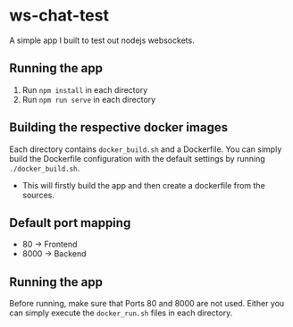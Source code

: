 # ws-chat-test
A simple app I built to test out nodejs websockets.

## Running the app
1. Run `npm install` in each directory
2. Run `npm run serve` in each directory

## Building the respective docker images
Each directory contains `docker_build.sh` and a Dockerfile.
You can simply build the Dockerfile configuration with the default settings by running `./docker_build.sh`.
  - This will firstly build the app and then create a dockerfile from the sources.

## Default port mapping
- 80 -> Frontend
- 8000 -> Backend


## Running the app
Before running, make sure that Ports 80 and 8000 are not used.
Either you can simply execute the `docker_run.sh` files in each directory.
